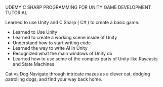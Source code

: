 UDEMY C SHARP PROGRAMMING FOR UNITY GAME DEVELOPMENT TUTORIAL

Learned to use Unity and C Sharp ( C# ) to create a
basic game.

* Learned to Use Unity
* Learned to create a working scene inside of Unity
* Understand how to start writing code
* Learned the way to write AI in Unity
* Recognized what the main windows of Unity do
* Learned how to use some of the complex parts of Unity like Raycasts and State Machines

Cat vs Dog 
Navigate through intricate mazes as a clever cat, dodging patrolling dogs, and find your way back home.
